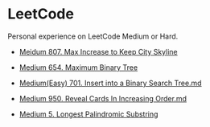 # LeetCode
Personal experience on LeetCode Medium or Hard.

+ [Meidum 807. Max Increase to Keep City Skyline](https://github.com/WenhanKong/LeetCode/blob/master/Meidum%20807%20Max%20Increase%20to%20Keep%20City%20Skyline.md)

+ [Medium 654. Maximum Binary Tree](https://github.com/WenhanKong/LeetCode/blob/master/Medium%20654%20Maximum%20Binary%20Tree.md)

+ [Medium(Easy) 701. Insert into a Binary Search Tree.md](https://github.com/WenhanKong/LeetCode/blob/master/Medium(Easy)%20701%20Insert%20into%20a%20Binary%20Search%20Tree.md)

+ [Medium 950. Reveal Cards In Increasing Order.md](https://github.com/WenhanKong/LeetCode/blob/master/Medium%20950%20Reveal%20Cards%20In%20Increasing%20Order.md)

+ [Medium 5. Longest Palindromic Substring](https://github.com/WenhanKong/LeetCode/blob/master/Medium%205%20Longest%20Palindromic%20Substring.md)
